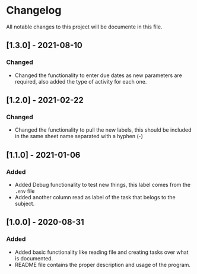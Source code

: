 # Changelog

All notable changes to this project will be documente in this file.

## [1.3.0] - 2021-08-10

### Changed
- Changed the functionality to enter due dates as new parameters are required, also added the type of activity for each one.
## [1.2.0] - 2021-02-22

### Changed
- Changed the functionality to pull the new labels, this should be included in the same sheet name separated with a hyphen (-)

## [1.1.0] - 2021-01-06

### Added
- Added Debug functionality to test new things, this label comes from the `.env` file
- Added another column read as label of the task that belogs to the subject.


## [1.0.0] - 2020-08-31

### Added
- Added basic functionality like reading file and creating tasks over what is documented.
- README file contains the proper description and usage of the program.
